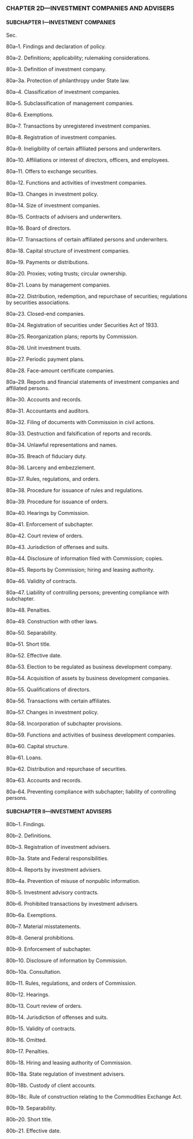 ### **CHAPTER 2D—INVESTMENT COMPANIES AND ADVISERS** ###

#### SUBCHAPTER I—INVESTMENT COMPANIES ####

Sec.

80a–1. Findings and declaration of policy.

80a–2. Definitions; applicability; rulemaking considerations.

80a–3. Definition of investment company.

80a–3a. Protection of philanthropy under State law.

80a–4. Classification of investment companies.

80a–5. Subclassification of management companies.

80a–6. Exemptions.

80a–7. Transactions by unregistered investment companies.

80a–8. Registration of investment companies.

80a–9. Ineligibility of certain affiliated persons and underwriters.

80a–10. Affiliations or interest of directors, officers, and employees.

80a–11. Offers to exchange securities.

80a–12. Functions and activities of investment companies.

80a–13. Changes in investment policy.

80a–14. Size of investment companies.

80a–15. Contracts of advisers and underwriters.

80a–16. Board of directors.

80a–17. Transactions of certain affiliated persons and underwriters.

80a–18. Capital structure of investment companies.

80a–19. Payments or distributions.

80a–20. Proxies; voting trusts; circular ownership.

80a–21. Loans by management companies.

80a–22. Distribution, redemption, and repurchase of securities; regulations by securities associations.

80a–23. Closed-end companies.

80a–24. Registration of securities under Securities Act of 1933.

80a–25. Reorganization plans; reports by Commission.

80a–26. Unit investment trusts.

80a–27. Periodic payment plans.

80a–28. Face-amount certificate companies.

80a–29. Reports and financial statements of investment companies and affiliated persons.

80a–30. Accounts and records.

80a–31. Accountants and auditors.

80a–32. Filing of documents with Commission in civil actions.

80a–33. Destruction and falsification of reports and records.

80a–34. Unlawful representations and names.

80a–35. Breach of fiduciary duty.

80a–36. Larceny and embezzlement.

80a–37. Rules, regulations, and orders.

80a–38. Procedure for issuance of rules and regulations.

80a–39. Procedure for issuance of orders.

80a–40. Hearings by Commission.

80a–41. Enforcement of subchapter.

80a–42. Court review of orders.

80a–43. Jurisdiction of offenses and suits.

80a–44. Disclosure of information filed with Commission; copies.

80a–45. Reports by Commission; hiring and leasing authority.

80a–46. Validity of contracts.

80a–47. Liability of controlling persons; preventing compliance with subchapter.

80a–48. Penalties.

80a–49. Construction with other laws.

80a–50. Separability.

80a–51. Short title.

80a–52. Effective date.

80a–53. Election to be regulated as business development company.

80a–54. Acquisition of assets by business development companies.

80a–55. Qualifications of directors.

80a–56. Transactions with certain affiliates.

80a–57. Changes in investment policy.

80a–58. Incorporation of subchapter provisions.

80a–59. Functions and activities of business development companies.

80a–60. Capital structure.

80a–61. Loans.

80a–62. Distribution and repurchase of securities.

80a–63. Accounts and records.

80a–64. Preventing compliance with subchapter; liability of controlling persons.

#### SUBCHAPTER II—INVESTMENT ADVISERS ####

80b–1. Findings.

80b–2. Definitions.

80b–3. Registration of investment advisers.

80b–3a. State and Federal responsibilities.

80b–4. Reports by investment advisers.

80b–4a. Prevention of misuse of nonpublic information.

80b–5. Investment advisory contracts.

80b–6. Prohibited transactions by investment advisers.

80b–6a. Exemptions.

80b–7. Material misstatements.

80b–8. General prohibitions.

80b–9. Enforcement of subchapter.

80b–10. Disclosure of information by Commission.

80b–10a. Consultation.

80b–11. Rules, regulations, and orders of Commission.

80b–12. Hearings.

80b–13. Court review of orders.

80b–14. Jurisdiction of offenses and suits.

80b–15. Validity of contracts.

80b–16. Omitted.

80b–17. Penalties.

80b–18. Hiring and leasing authority of Commission.

80b–18a. State regulation of investment advisers.

80b–18b. Custody of client accounts.

80b–18c. Rule of construction relating to the Commodities Exchange Act.

80b–19. Separability.

80b–20. Short title.

80b–21. Effective date.